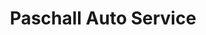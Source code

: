 ---
title: "Paschall Auto Service"
url: /philadelphia/paschall-auto-service/
shop: Autowerkstatt
---